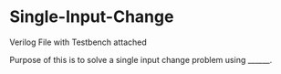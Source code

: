 # Single-Input-Change

Verilog File with Testbench attached

Purpose of this is to solve a single input change problem using ______.
